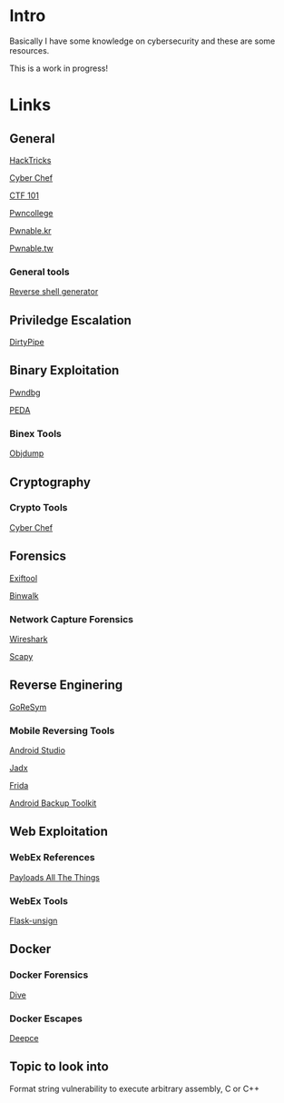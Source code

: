 # Intro

Basically I have some knowledge on cybersecurity and these are some resources.

This is a work in progress!

# Links

## General

[HackTricks](https://book.hacktricks.xyz/welcome/readme)

[Cyber Chef](https://gchq.github.io/CyberChef/)

[CTF 101](https://ctf101.org/)

[Pwncollege](https://pwn.college/)

[Pwnable.kr](https://pwnable.kr/)

[Pwnable.tw](https://pwnable.tw/)

### General tools

[Reverse shell generator](https://www.revshells.com/)


## Priviledge Escalation

[DirtyPipe](https://github.com/AlexisAhmed/CVE-2022-0847-DirtyPipe-Exploits)

## Binary Exploitation

[Pwndbg](https://github.com/pwndbg/pwndbg)
 
[PEDA](https://github.com/longld/peda)

### Binex Tools

[Objdump](https://man7.org/linux/man-pages/man1/objdump.1.html)

## Cryptography

### Crypto Tools

[Cyber Chef](https://gchq.github.io/CyberChef/)

## Forensics

[Exiftool](https://github.com/exiftool/exiftool)

[Binwalk](https://github.com/ReFirmLabs/binwalk)

### Network Capture Forensics

[Wireshark](https://www.wireshark.org/)

[Scapy](https://scapy.readthedocs.io/en/latest/introduction.html)

## Reverse Enginering

[GoReSym](https://github.com/mandiant/GoReSym)

### Mobile Reversing Tools

[Android Studio](https://developer.android.com/studio)

[Jadx](https://github.com/skylot/jadx)

[Frida](https://frida.re/docs/android/)

[Android Backup Toolkit](https://sourceforge.net/projects/android-backup-processor/)

## Web Exploitation

### WebEx References

[Payloads All The Things](https://swisskyrepo.github.io/PayloadsAllTheThings/)

### WebEx Tools

[Flask-unsign](https://book.hacktricks.xyz/network-services-pentesting/pentesting-web/flask)

## Docker

### Docker Forensics

[Dive](https://github.com/wagoodman/dive)

### Docker Escapes

[Deepce](https://github.com/stealthcopter/deepce)

## Topic to look into

Format string vulnerability to execute arbitrary assembly, C or C++
